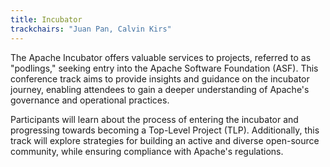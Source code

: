 ```yaml
---
title: Incubator
trackchairs: "Juan Pan, Calvin Kirs"
---
```


The Apache Incubator offers valuable services to projects, referred to as "podlings," seeking entry into the Apache Software Foundation (ASF). This conference track aims to provide insights and guidance on the incubator journey, enabling attendees to gain a deeper understanding of Apache's governance and operational practices. 

Participants will learn about the process of entering the incubator and progressing towards becoming a Top-Level Project (TLP). Additionally, this track will explore strategies for building an active and diverse open-source community, while ensuring compliance with Apache's regulations.
